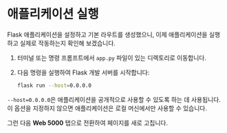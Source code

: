 # 애플리케이션 실행

Flask 애플리케이션을 설정하고 기본 라우트를 생성했으니, 이제 애플리케이션을 실행하고 실제로 작동하는지 확인해 보겠습니다.

1. 터미널 또는 명령 프롬프트에서 `app.py` 파일이 있는 디렉토리로 이동합니다.
2. 다음 명령을 실행하여 Flask 개발 서버를 시작합니다:

   ```bash
   flask run --host=0.0.0.0
   ```

`--host=0.0.0.0`은 애플리케이션을 공개적으로 사용할 수 있도록 하는 데 사용됩니다. 이 옵션을 지정하지 않으면 애플리케이션은 로컬 머신에서만 사용할 수 있습니다.

그런 다음 **Web 5000** 탭으로 전환하여 페이지를 새로 고칩니다.
